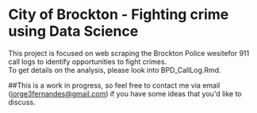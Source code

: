 # City of Brockton - Fighting crime using Data Science

This project is focused on web scraping the Brockton Police wesitefor 911 call logs to identify opportunities to fight crimes.  
To get details on the analysis, please look into BPD_CallLog.Rmd.

##This is a work in progress, so feel free to contact me via email (jorge3fernandes@gmail.com) if you have some ideas that you'd like to discuss.
